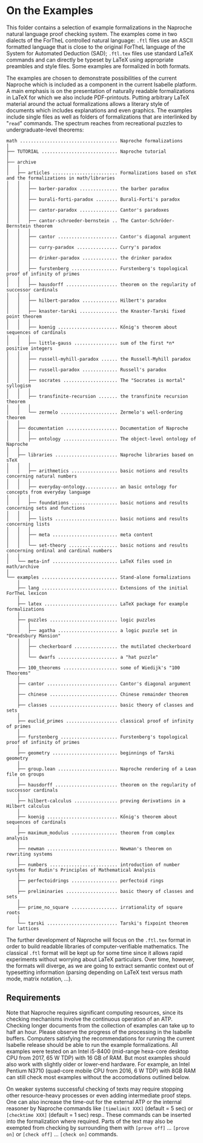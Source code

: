 # On the Examples

This folder contains a selection of example formalizations in the Naproche
natural language proof checking system. The examples come in two dialects of the
ForTheL controlled natural language: `.ftl` files use an ASCII formatted
language that is close to the original ForTheL language of the System for
Automated Deduction (SAD); `.ftl.tex` files use standard LaTeX commands and can
directly be typeset by LaTeX using appropriate preambles and style files.
Some examples are formalized in both formats.

The examples are chosen to demonstrate possibilities of the current Naproche
which is included as a component in the current Isabelle platform. A main
emphasis is on the presentation of naturally readable formalizations in LaTeX
for which we also include PDF-printouts. Putting arbitrary LaTeX material around
the actual formalizations allows a literary style of documents which includes
explanations and even graphics. The examples include single files as well as
folders of formalizations that are interlinked by "`read`" commands. The
spectrum reaches from recreational puzzles to undergraduate-level theorems:

```
math .................................... Naproche formalizations
│
├── TUTORIAL ............................ Naproche tutorial
│
├── archive
│   │
│   ├── articles ........................ Formalizations based on sTeX and the formalizations in math/libraries
│   │   │
│   │   ├── barber-paradox .............. the barber paradox
│   │   │
│   │   ├── burali-forti-paradox ........ Burali-Forti's paradox
│   │   │
│   │   ├── cantor-paradox .............. Cantor's paradoxes
│   │   │
│   │   ├── cantor-schroeder-bernstein .. The Cantor-Schröder-Bernstein theorem
│   │   │
│   │   ├── cantor ...................... Cantor's diagonal argument
│   │   │
│   │   ├── curry-paradox ............... Curry's paradox
│   │   │
│   │   ├── drinker-paradox ............. the drinker paradox
│   │   │
│   │   ├── furstenberg ................. Furstenberg's topological proof of infinity of primes
│   │   │
│   │   ├── hausdorff ................... theorem on the regularity of successor cardinals
│   │   │
│   │   ├── hilbert-paradox ............. Hilbert's paradox
│   │   │
│   │   ├── knaster-tarski .............. the Knaster-Tarski fixed point theorem
│   │   │
│   │   ├── koenig ...................... Kőnig's theorem about sequences of cardinals
│   │   │
│   │   ├── little-gauss ................ sum of the first *n* positive integers
│   │   │
│   │   ├── russell-myhill-paradox ...... the Russell-Myhill paradox
│   │   │
│   │   ├── russell-paradox ............. Russell's paradox
│   │   │
│   │   ├── socrates .................... The "Socrates is mortal" syllogism
│   │   │
│   │   ├── transfinite-recursion ....... the transfinite recursion theorem
│   │   │
│   │   └── zermelo ..................... Zermelo's well-ordering theorem
│   │
│   ├── documentation ................... Documentation of Naproche
│   │   │
│   │   ├── ontology .................... The object-level ontology of Naproche
│   │
│   ├── libraries ....................... Naproche libraries based on sTeX
│   │   │
│   │   ├── arithmetics ................. basic notions and results concerning natural numbers
│   │   │
│   │   ├── everyday-ontology............ an basic ontology for concepts from everyday language
│   │   │
│   │   ├── foundations ................. basic notions and results concerning sets and functions
│   │   │
│   │   ├── lists ....................... basic notions and results concerning lists
│   │   │
│   │   ├── meta ........................ meta content
│   │   │
│   │   └── set-theory .................. basic notions and results concerning ordinal and cardinal numbers
│   │
│   └── meta-inf ........................ LaTeX files used in math/archive
│
└── examples ............................ Stand-alone formalizations
    │
    ├── lang ............................ Extensions of the initial ForTheL lexicon
    │
    ├── latex ........................... LaTeX package for example formalizations
    │
    ├── puzzles ......................... logic puzzles
    │   │
    │   ├── agatha ...................... a logic puzzle set in "Dreadsbury Mansion"
    │   │
    │   ├── checkerboard ................ the mutilated checkerboard
    │   │
    │   └── dwarfs ...................... a "hat puzzle"
    │
    ├── 100_theorems .................... some of Wiedijk's "100 Theorems"
    │
    ├── cantor .......................... Cantor's diagonal argument
    │
    ├── chinese ......................... Chinese remainder theorem
    │
    ├── classes ......................... basic theory of classes and sets
    │
    ├── euclid_primes ................... classical proof of infinity of primes
    │
    ├── furstenberg ..................... Furstenberg's topological proof of infinity of primes
    │
    ├── geometry ........................ beginnings of Tarski geometry
    │
    ├── group.lean ...................... Naproche rendering of a Lean file on groups
    │
    ├── hausdorff ....................... theorem on the regularity of successor cardinals
    │
    ├── hilbert-calculus ................ proving derivations in a Hilbert calculus
    │
    ├── koenig .......................... Kőnig's theorem about sequences of cardinals
    │
    ├── maximum_modulus ................. theorem from complex analysis
    │
    ├── newman .......................... Newman's theorem on rewriting systems
    │
    ├── numbers ......................... introduction of number systems for Rudin's Principles of Mathematical Analysis
    │
    ├── perfectoidrings ................. perfectoid rings
    │
    ├── preliminaries ................... basic theory of classes and sets
    │
    ├── prime_no_square ................. irrationality of square roots
    │
    └── tarski .......................... Tarski's fixpoint theorem for lattices
```

The further development of Naproche will focus on the `.ftl.tex` format in order
to build readable libraries of computer-verifiable mathematics. The classical
`.ftl` format will be kept up for some time since it allows rapid experiments
without worrying about LaTeX particulars. Over time, however, the formats will
diverge, as we are going to extract semantic context out of typesetting
information (parsing depending on LaTeX text versus math mode, matrix notation,
...).


## Requirements

Note that Naproche requires significant computing resources,
since its checking mechanisms involve the continuous operation of an ATP.
Checking longer documents from the collection of examples can take up to half an
hour.
Please observe the progress of the processing in the Isabelle buffers.
Computers satisfying the recommendations for running the current Isabelle
release should be able to run the example formalizations.
All examples were tested on an Intel i5-8400 (mid-range hexa-core desktop CPU
from 2017, 65 W TDP) with 16 GB of RAM.
But most examples should also work with slightly older or lower-end hardware.
For example, an Intel Pentium N3710 (quad-core mobile CPU from 2016, 6 W TDP)
with 8GB RAM can still check most examples without the accomodations outlined
below.

On weaker systems successful checking of texts may require stopping other
resource-heavy processes or even adding intermediate proof steps.
One can also increase the time-out for the external ATP
or the internal reasoner by Naproche commands like
`[timelimit XXX]` (default = 5 sec) or `[checktime XXX]` (default = 1 sec) resp..
These commands can be inserted into the formalization where required.
Parts of the text may also be exempted from checking by surrounding them with
`[prove off]` ... `[prove on]` or `[check off]` ... `[check on]` commands.
